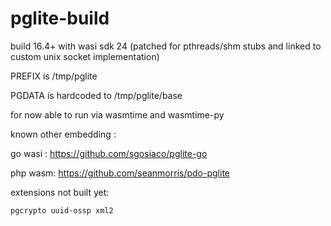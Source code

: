 # pglite-build

build 16.4+ with wasi sdk 24 (patched for pthreads/shm stubs and linked to custom unix socket implementation)


PREFIX is /tmp/pglite

PGDATA is hardcoded to /tmp/pglite/base


for now able to run via wasmtime and wasmtime-py

known other embedding :


go wasi :
https://github.com/sgosiaco/pglite-go


php wasm:
https://github.com/seanmorris/pdo-pglite



extensions not built yet:

`pgcrypto uuid-ossp xml2`



